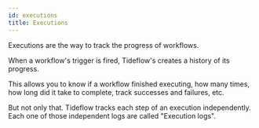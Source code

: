 ```yaml
---
id: executions
title: Executions
---
```


Executions are the way to track the progress of workflows.

When a workflow's trigger is fired, Tideflow's creates a history of its progress.

This allows you to know if a workflow finished executing, how many times, how
long did it take to complete, track successes and failures, etc.

But not only that. Tideflow tracks each step of an execution independently. Each
one of those independent logs are called "Execution logs".
